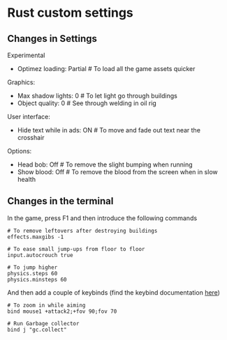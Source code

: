 # Rust custom settings
## Changes in Settings
Experimental
- Optimez loading: Partial   # To load all the game assets quicker

Graphics:
  - Max shadow lights: 0  # To let light go through buildings
  - Object quality: 0 # See through welding in oil rig

User interface:
  - Hide text while in ads: ON  # To move and fade out text near the crosshair

Options:
 - Head bob: Off # To remove the slight bumping when running
 - Show blood: Off # To remove the blood from the screen when in slow health


## Changes in the terminal
In the game, press F1 and then introduce the following commands
```
# To remove leftovers after destroying buildings
effects.maxgibs -1

# To ease small jump-ups from floor to floor
input.autocrouch true

# To jump higher
physics.steps 60
physics.minsteps 60
```

And then add a couple of keybinds (find the keybind documentation [here](https://wiki.facepunch.com/rust/Keybinds))
```
# To zoom in while aiming
bind mouse1 +attack2;+fov 90;fov 70

# Run Garbage collector
bind j "gc.collect"  
```

